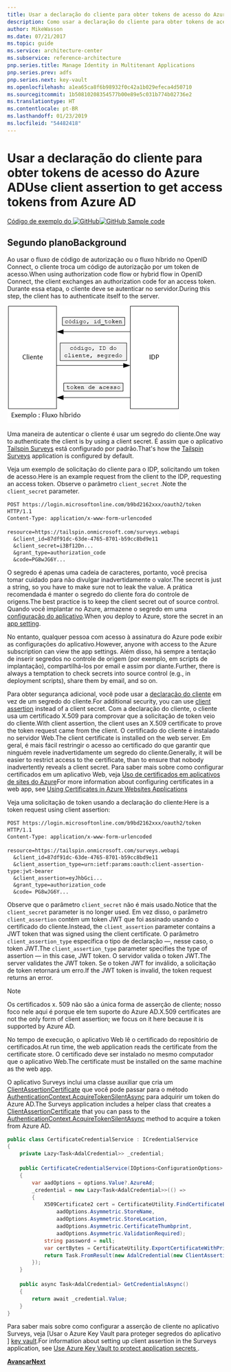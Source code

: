 ```yaml
---
title: Usar a declaração do cliente para obter tokens de acesso do Azure AD
description: Como usar a declaração do cliente para obter tokens de acesso do Azure AD.
author: MikeWasson
ms.date: 07/21/2017
ms.topic: guide
ms.service: architecture-center
ms.subservice: reference-architecture
pnp.series.title: Manage Identity in Multitenant Applications
pnp.series.prev: adfs
pnp.series.next: key-vault
ms.openlocfilehash: a1ea65ca8f6b98932f0c42a1b029efeca4d50710
ms.sourcegitcommit: 1b50810208354577b00e89e5c031b774b02736e2
ms.translationtype: HT
ms.contentlocale: pt-BR
ms.lasthandoff: 01/23/2019
ms.locfileid: "54482418"
---
```

# <a name="use-client-assertion-to-get-access-tokens-from-azure-ad"></a><span data-ttu-id="de625-103">Usar a declaração do cliente para obter tokens de acesso do Azure AD</span><span class="sxs-lookup"><span data-stu-id="de625-103">Use client assertion to get access tokens from Azure AD</span></span>

<span data-ttu-id="de625-104">[Código de exemplo do ![GitHub](../_images/github.png)][sample application]</span><span class="sxs-lookup"><span data-stu-id="de625-104">[![GitHub](../_images/github.png) Sample code][sample application]</span></span>

## <a name="background"></a><span data-ttu-id="de625-105">Segundo plano</span><span class="sxs-lookup"><span data-stu-id="de625-105">Background</span></span>

<span data-ttu-id="de625-106">Ao usar o fluxo de código de autorização ou o fluxo híbrido no OpenID Connect, o cliente troca um código de autorização por um token de acesso.</span><span class="sxs-lookup"><span data-stu-id="de625-106">When using authorization code flow or hybrid flow in OpenID Connect, the client exchanges an authorization code for an access token.</span></span> <span data-ttu-id="de625-107">Durante essa etapa, o cliente deve se autenticar no servidor.</span><span class="sxs-lookup"><span data-stu-id="de625-107">During this step, the client has to authenticate itself to the server.</span></span>

![Segredo do cliente](./images/client-secret.png)

<span data-ttu-id="de625-109">Uma maneira de autenticar o cliente é usar um segredo do cliente.</span><span class="sxs-lookup"><span data-stu-id="de625-109">One way to authenticate the client is by using a client secret.</span></span> <span data-ttu-id="de625-110">É assim que o aplicativo [Tailspin Surveys][Surveys] está configurado por padrão.</span><span class="sxs-lookup"><span data-stu-id="de625-110">That's how the [Tailspin Surveys][Surveys] application is configured by default.</span></span>

<span data-ttu-id="de625-111">Veja um exemplo de solicitação do cliente para o IDP, solicitando um token de acesso.</span><span class="sxs-lookup"><span data-stu-id="de625-111">Here is an example request from the client to the IDP, requesting an access token.</span></span> <span data-ttu-id="de625-112">Observe o parâmetro `client_secret` .</span><span class="sxs-lookup"><span data-stu-id="de625-112">Note the `client_secret` parameter.</span></span>

```http
POST https://login.microsoftonline.com/b9bd2162xxx/oauth2/token HTTP/1.1
Content-Type: application/x-www-form-urlencoded

resource=https://tailspin.onmicrosoft.com/surveys.webapi
  &client_id=87df91dc-63de-4765-8701-b59cc8bd9e11
  &client_secret=i3Bf12Dn...
  &grant_type=authorization_code
  &code=PG8wJG6Y...
```

<span data-ttu-id="de625-113">O segredo é apenas uma cadeia de caracteres, portanto, você precisa tomar cuidado para não divulgar inadvertidamente o valor.</span><span class="sxs-lookup"><span data-stu-id="de625-113">The secret is just a string, so you have to make sure not to leak the value.</span></span> <span data-ttu-id="de625-114">A prática recomendada é manter o segredo do cliente fora do controle de origens.</span><span class="sxs-lookup"><span data-stu-id="de625-114">The best practice is to keep the client secret out of source control.</span></span> <span data-ttu-id="de625-115">Quando você implantar no Azure, armazene o segredo em uma [configuração do aplicativo][configure-web-app].</span><span class="sxs-lookup"><span data-stu-id="de625-115">When you deploy to Azure, store the secret in an [app setting][configure-web-app].</span></span>

<span data-ttu-id="de625-116">No entanto, qualquer pessoa com acesso à assinatura do Azure pode exibir as configurações do aplicativo.</span><span class="sxs-lookup"><span data-stu-id="de625-116">However, anyone with access to the Azure subscription can view the app settings.</span></span> <span data-ttu-id="de625-117">Além disso, há sempre a tentação de inserir segredos no controle de origem (por exemplo, em scripts de implantação), compartilhá-los por email e assim por diante.</span><span class="sxs-lookup"><span data-stu-id="de625-117">Further, there is always a temptation to check secrets into source control (e.g., in deployment scripts), share them by email, and so on.</span></span>

<span data-ttu-id="de625-118">Para obter segurança adicional, você pode usar a [declaração do cliente] em vez de um segredo do cliente.</span><span class="sxs-lookup"><span data-stu-id="de625-118">For additional security, you can use [client assertion] instead of a client secret.</span></span> <span data-ttu-id="de625-119">Com a declaração do cliente, o cliente usa um certificado X.509 para comprovar que a solicitação de token veio do cliente.</span><span class="sxs-lookup"><span data-stu-id="de625-119">With client assertion, the client uses an X.509 certificate to prove the token request came from the client.</span></span> <span data-ttu-id="de625-120">O certificado do cliente é instalado no servidor Web.</span><span class="sxs-lookup"><span data-stu-id="de625-120">The client certificate is installed on the web server.</span></span> <span data-ttu-id="de625-121">Em geral, é mais fácil restringir o acesso ao certificado do que garantir que ninguém revele inadvertidamente um segredo do cliente.</span><span class="sxs-lookup"><span data-stu-id="de625-121">Generally, it will be easier to restrict access to the certificate, than to ensure that nobody inadvertently reveals a client secret.</span></span> <span data-ttu-id="de625-122">Para saber mais sobre como configurar certificados em um aplicativo Web, veja [Uso de certificados em aplicativos de sites do Azure][using-certs-in-websites]</span><span class="sxs-lookup"><span data-stu-id="de625-122">For more information about configuring certificates in a web app, see [Using Certificates in Azure Websites Applications][using-certs-in-websites]</span></span>

<span data-ttu-id="de625-123">Veja uma solicitação de token usando a declaração do cliente:</span><span class="sxs-lookup"><span data-stu-id="de625-123">Here is a token request using client assertion:</span></span>

```http
POST https://login.microsoftonline.com/b9bd2162xxx/oauth2/token HTTP/1.1
Content-Type: application/x-www-form-urlencoded

resource=https://tailspin.onmicrosoft.com/surveys.webapi
  &client_id=87df91dc-63de-4765-8701-b59cc8bd9e11
  &client_assertion_type=urn:ietf:params:oauth:client-assertion-type:jwt-bearer
  &client_assertion=eyJhbGci...
  &grant_type=authorization_code
  &code= PG8wJG6Y...
```

<span data-ttu-id="de625-124">Observe que o parâmetro `client_secret` não é mais usado.</span><span class="sxs-lookup"><span data-stu-id="de625-124">Notice that the `client_secret` parameter is no longer used.</span></span> <span data-ttu-id="de625-125">Em vez disso, o parâmetro `client_assertion` contém um token JWT que foi assinado usando o certificado do cliente.</span><span class="sxs-lookup"><span data-stu-id="de625-125">Instead, the `client_assertion` parameter contains a JWT token that was signed using the client certificate.</span></span> <span data-ttu-id="de625-126">O parâmetro `client_assertion_type` especifica o tipo de declaração &mdash;, nesse caso, o token JWT.</span><span class="sxs-lookup"><span data-stu-id="de625-126">The `client_assertion_type` parameter specifies the type of assertion &mdash; in this case, JWT token.</span></span> <span data-ttu-id="de625-127">O servidor valida o token JWT.</span><span class="sxs-lookup"><span data-stu-id="de625-127">The server validates the JWT token.</span></span> <span data-ttu-id="de625-128">Se o token JWT for inválido, a solicitação de token retornará um erro.</span><span class="sxs-lookup"><span data-stu-id="de625-128">If the JWT token is invalid, the token request returns an error.</span></span>

> [!NOTE]
> <span data-ttu-id="de625-129">Os certificados x. 509 não são a única forma de asserção de cliente; nosso foco nele aqui é porque ele tem suporte do Azure AD.</span><span class="sxs-lookup"><span data-stu-id="de625-129">X.509 certificates are not the only form of client assertion; we focus on it here because it is supported by Azure AD.</span></span>

<span data-ttu-id="de625-130">No tempo de execução, o aplicativo Web lê o certificado do repositório de certificados.</span><span class="sxs-lookup"><span data-stu-id="de625-130">At run time, the web application reads the certificate from the certificate store.</span></span> <span data-ttu-id="de625-131">O certificado deve ser instalado no mesmo computador que o aplicativo Web.</span><span class="sxs-lookup"><span data-stu-id="de625-131">The certificate must be installed on the same machine as the web app.</span></span>

<span data-ttu-id="de625-132">O aplicativo Surveys inclui uma classe auxiliar que cria um [ClientAssertionCertificate](/dotnet/api/microsoft.identitymodel.clients.activedirectory.clientassertioncertificate) que você pode passar para o método [AuthenticationContext.AcquireTokenSilentAsync](/dotnet/api/microsoft.identitymodel.clients.activedirectory.authenticationcontext.acquiretokensilentasync) para adquirir um token do Azure AD.</span><span class="sxs-lookup"><span data-stu-id="de625-132">The Surveys application includes a helper class that creates a [ClientAssertionCertificate](/dotnet/api/microsoft.identitymodel.clients.activedirectory.clientassertioncertificate) that you can pass to the [AuthenticationContext.AcquireTokenSilentAsync](/dotnet/api/microsoft.identitymodel.clients.activedirectory.authenticationcontext.acquiretokensilentasync) method to acquire a token from Azure AD.</span></span>

```csharp
public class CertificateCredentialService : ICredentialService
{
    private Lazy<Task<AdalCredential>> _credential;

    public CertificateCredentialService(IOptions<ConfigurationOptions> options)
    {
        var aadOptions = options.Value?.AzureAd;
        _credential = new Lazy<Task<AdalCredential>>(() =>
        {
            X509Certificate2 cert = CertificateUtility.FindCertificateByThumbprint(
                aadOptions.Asymmetric.StoreName,
                aadOptions.Asymmetric.StoreLocation,
                aadOptions.Asymmetric.CertificateThumbprint,
                aadOptions.Asymmetric.ValidationRequired);
            string password = null;
            var certBytes = CertificateUtility.ExportCertificateWithPrivateKey(cert, out password);
            return Task.FromResult(new AdalCredential(new ClientAssertionCertificate(aadOptions.ClientId, new X509Certificate2(certBytes, password))));
        });
    }

    public async Task<AdalCredential> GetCredentialsAsync()
    {
        return await _credential.Value;
    }
}
```

<span data-ttu-id="de625-133">Para saber mais sobre como configurar a asserção de cliente no aplicativo Surveys, veja [Usar o Azure Key Vault para proteger segredos do aplicativo ] [ key vault].</span><span class="sxs-lookup"><span data-stu-id="de625-133">For information about setting up client assertion in the Surveys application, see [Use Azure Key Vault to protect application secrets ][key vault].</span></span>

<span data-ttu-id="de625-134">[**Avançar**][key vault]</span><span class="sxs-lookup"><span data-stu-id="de625-134">[**Next**][key vault]</span></span>

<!-- links -->

[configure-web-app]: /azure/app-service-web/web-sites-configure/
[azure-management-portal]: https://portal.azure.com
[declaração do cliente]: https://tools.ietf.org/html/rfc7521
[client assertion]: https://tools.ietf.org/html/rfc7521
[key vault]: key-vault.md
[Setup-KeyVault]: https://github.com/mspnp/multitenant-saas-guidance/blob/master/scripts/Setup-KeyVault.ps1
[Surveys]: tailspin.md
[using-certs-in-websites]: https://azure.microsoft.com/blog/using-certificates-in-azure-websites-applications/

[sample application]: https://github.com/mspnp/multitenant-saas-guidance
